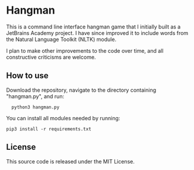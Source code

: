 # Hangman
This is a command line interface hangman game that I initially built as a JetBrains Academy project. I have since improved it to include words from the Natural Language Toolkit (NLTK) module. 

I plan to make other improvements to the code over time, and all constructive criticisms are welcome.

## How to use
Download the repository, navigate to the directory containing "hangman.py", and run:

```
  python3 hangman.py  
```
You can install all modules needed by running:

```
pip3 install -r requirements.txt
```

## License
This source code is released under the MIT License.
